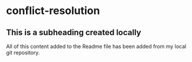 # conflict-resolution

## This is a subheading created locally

All of this content added to the Readme file has been added from my local git repository.
